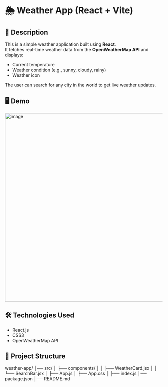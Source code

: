 # 🌦 Weather App (React + Vite)

## 📌 Description
This is a simple weather application built using **React**.  
It fetches real-time weather data from the **OpenWeatherMap API** and displays:
- Current temperature
- Weather condition (e.g., sunny, cloudy, rainy)
- Weather icon

The user can search for any city in the world to get live weather updates.

## 🖥️ Demo
<img width="800" height="600" alt="image" src="https://github.com/user-attachments/assets/37458181-eba1-40e6-b69a-d2035bd47a5e" />


## 🛠️ Technologies Used
- React.js
- CSS3 
- OpenWeatherMap API

## 📂 Project Structure
weather-app/
│── src/
│ ├── components/
│ │ ├── WeatherCard.jsx
│ │ └── SearchBar.jsx
│ ├── App.js
│ ├── App.css
│ ├── index.js
│── package.json
│── README.md

